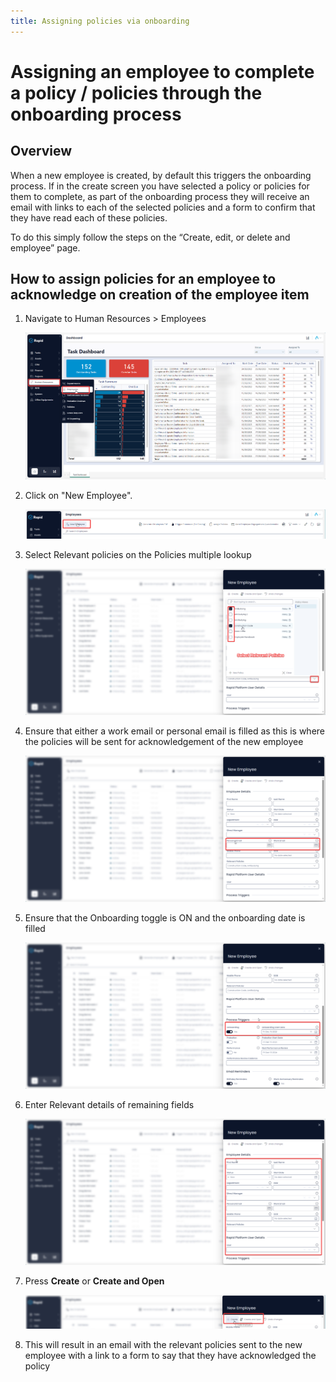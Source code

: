 ```yaml
---
title: Assigning policies via onboarding
---
```


# Assigning an employee to complete a policy / policies through the onboarding process

## Overview

When a new employee is created, by default this triggers the onboarding process. If in the create screen you have selected a policy or policies for them to complete, as part of the onboarding process they will receive an email with links to each of the selected policies and a form to confirm that they have read each of these policies.

To do this simply follow the steps on the “Create, edit, or delete and employee” page.

## How to assign policies for an employee to acknowledge on creation of the employee item

1. Navigate to Human Resources &gt; Employees  

    ![Step 1](<Step 1.png>)

2. Click on "New Employee".  

    ![Step 2](<Step 2.png>)

3. Select Relevant policies on the Policies multiple lookup  

    ![Step 3](<Step 3.png>)

4. Ensure that either a work email or personal email is filled as this is where the policies will be sent for acknowledgement of the new employee  

    ![Step 4](<Step 4.png>)

5. Ensure that the Onboarding toggle is ON and the onboarding date is filled  

    ![Step 5](<Step 5.png>)

6. Enter Relevant details of remaining fields  

    ![Step 6](<Step 6.png>)

7. Press **Create** or **Create and Open**

    ![Step 7](<Step 7.png>)
    
8. This will result in an email with the relevant policies sent to the new employee with a link to a form to say that they have acknowledged the policy
